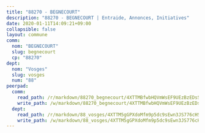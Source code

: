 ```yaml
---
title: "88270 - BEGNECOURT"
description: "88270 - BEGNECOURT | Entraide, Annonces, Initiatives"
date: 2020-01-11T14:09:21+09:00
collapsible: false
layout: commune
comm:
  nom: "BEGNECOURT"
  slug: begnecourt
  cp: "88270"
dept:
  nom: "Vosges"
  slug: vosges
  num: "88"
peerpad:
  comm:
    read_path: /r/markdown/88270_begnecourt/4XTTMBfwbHQVmWsEF9UEzBzEDsSNrRsWq34HjNfJzynXLPPgC
    write_path: /w/markdown/88270_begnecourt/4XTTMBfwbHQVmWsEF9UEzBzEDsSNrRsWq34HjNfJzynXLPPgC-K3TgTwdwDCvpMbsfsgJyyNtGyzcygZXwD8DeKW76GXsMxeT8n8cMu8ZYuumgQBP21rZx37YC2r3xySqnWEMvmSape3tdN2CQPHpYcWhzZFxEp2w7TNEJMhmongFoshgEyasjVkTi
  dept:
    read_path: /r/markdown/88_vosges/4XTTM5gGPXdoMfm9p5dc9sEwn3JS776cHSw64JYpD4AKnKgyh
    write_path: /w/markdown/88_vosges/4XTTM5gGPXdoMfm9p5dc9sEwn3JS776cHSw64JYpD4AKnKgyh-K3TgUjEFywcTUHQwfrd2vcZqhoXLakdoQGFv4iriv1FKkvQkBsudnBxafkQDfPcxTDRHN5T6bYyganuvcakuKenYoB5mPLKqUBjNMwpn75GQVixUmzXGkneDufRSqDthC8iyXi1Z
---
```


